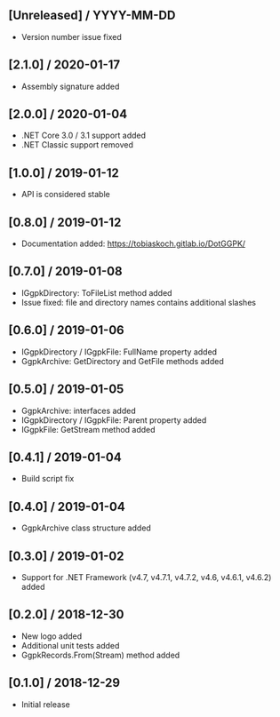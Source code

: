 ## [Unreleased] / YYYY-MM-DD
- Version number issue fixed

## [2.1.0] / 2020-01-17
- Assembly signature added

## [2.0.0] / 2020-01-04
- .NET Core 3.0 / 3.1 support added
- .NET Classic support removed

## [1.0.0] / 2019-01-12
- API is considered stable

## [0.8.0] / 2019-01-12
- Documentation added: https://tobiaskoch.gitlab.io/DotGGPK/

## [0.7.0] / 2019-01-08
- IGgpkDirectory: ToFileList method added
- Issue fixed: file and directory names contains additional slashes

## [0.6.0] / 2019-01-06
- IGgpkDirectory / IGgpkFile: FullName property added
- GgpkArchive: GetDirectory and GetFile methods added

## [0.5.0] / 2019-01-05
- GgpkArchive: interfaces added
- IGgpkDirectory / IGgpkFile: Parent property added
- IGgpkFile: GetStream method added

## [0.4.1] / 2019-01-04
- Build script fix

## [0.4.0] / 2019-01-04
- GgpkArchive class structure added

## [0.3.0] / 2019-01-02
- Support for .NET Framework (v4.7, v4.7.1, v4.7.2, v4.6, v4.6.1, v4.6.2) added

## [0.2.0] / 2018-12-30
- New logo added
- Additional unit tests added
- GgpkRecords.From(Stream) method added

## [0.1.0] / 2018-12-29
- Initial release